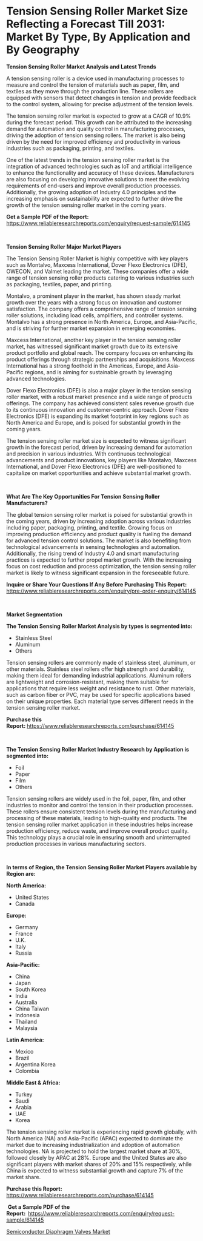 <p><h1>Tension Sensing Roller Market Size Reflecting a Forecast Till 2031: Market By Type, By Application and By Geography</h1></p><p><strong>Tension Sensing Roller Market Analysis and Latest Trends</strong></p>
<p><p>A tension sensing roller is a device used in manufacturing processes to measure and control the tension of materials such as paper, film, and textiles as they move through the production line. These rollers are equipped with sensors that detect changes in tension and provide feedback to the control system, allowing for precise adjustment of the tension levels.</p><p>The tension sensing roller market is expected to grow at a CAGR of 10.9% during the forecast period. This growth can be attributed to the increasing demand for automation and quality control in manufacturing processes, driving the adoption of tension sensing rollers. The market is also being driven by the need for improved efficiency and productivity in various industries such as packaging, printing, and textiles.</p><p>One of the latest trends in the tension sensing roller market is the integration of advanced technologies such as IoT and artificial intelligence to enhance the functionality and accuracy of these devices. Manufacturers are also focusing on developing innovative solutions to meet the evolving requirements of end-users and improve overall production processes. Additionally, the growing adoption of Industry 4.0 principles and the increasing emphasis on sustainability are expected to further drive the growth of the tension sensing roller market in the coming years.</p></p>
<p><strong>Get a Sample PDF of the Report:&nbsp;</strong> <a href="https://www.reliableresearchreports.com/enquiry/request-sample/614145">https://www.reliableresearchreports.com/enquiry/request-sample/614145</a></p>
<p>&nbsp;</p>
<p><strong>Tension Sensing Roller Major Market Players</strong></p>
<p><p>The Tension Sensing Roller Market is highly competitive with key players such as Montalvo, Maxcess International, Dover Flexo Electronics (DFE), OWECON, and Valmet leading the market. These companies offer a wide range of tension sensing roller products catering to various industries such as packaging, textiles, paper, and printing.</p><p>Montalvo, a prominent player in the market, has shown steady market growth over the years with a strong focus on innovation and customer satisfaction. The company offers a comprehensive range of tension sensing roller solutions, including load cells, amplifiers, and controller systems. Montalvo has a strong presence in North America, Europe, and Asia-Pacific, and is striving for further market expansion in emerging economies.</p><p>Maxcess International, another key player in the tension sensing roller market, has witnessed significant market growth due to its extensive product portfolio and global reach. The company focuses on enhancing its product offerings through strategic partnerships and acquisitions. Maxcess International has a strong foothold in the Americas, Europe, and Asia-Pacific regions, and is aiming for sustainable growth by leveraging advanced technologies.</p><p>Dover Flexo Electronics (DFE) is also a major player in the tension sensing roller market, with a robust market presence and a wide range of products offerings. The company has achieved consistent sales revenue growth due to its continuous innovation and customer-centric approach. Dover Flexo Electronics (DFE) is expanding its market footprint in key regions such as North America and Europe, and is poised for substantial growth in the coming years.</p><p>The tension sensing roller market size is expected to witness significant growth in the forecast period, driven by increasing demand for automation and precision in various industries. With continuous technological advancements and product innovations, key players like Montalvo, Maxcess International, and Dover Flexo Electronics (DFE) are well-positioned to capitalize on market opportunities and achieve substantial market growth.</p></p>
<p>&nbsp;</p>
<p><strong>What Are The Key Opportunities For Tension Sensing Roller Manufacturers?</strong></p>
<p><p>The global tension sensing roller market is poised for substantial growth in the coming years, driven by increasing adoption across various industries including paper, packaging, printing, and textile. Growing focus on improving production efficiency and product quality is fueling the demand for advanced tension control solutions. The market is also benefiting from technological advancements in sensing technologies and automation. Additionally, the rising trend of Industry 4.0 and smart manufacturing practices is expected to further propel market growth. With the increasing focus on cost reduction and process optimization, the tension sensing roller market is likely to witness significant expansion in the foreseeable future.</p></p>
<p><strong>Inquire or Share Your Questions If Any Before Purchasing This Report:</strong> <a href="https://www.reliableresearchreports.com/enquiry/pre-order-enquiry/614145">https://www.reliableresearchreports.com/enquiry/pre-order-enquiry/614145</a></p>
<p>&nbsp;</p>
<p><strong>Market Segmentation</strong></p>
<p><strong>The Tension Sensing Roller Market Analysis by types is segmented into:</strong></p>
<p><ul><li>Stainless Steel</li><li>Aluminum</li><li>Others</li></ul></p>
<p><p>Tension sensing rollers are commonly made of stainless steel, aluminum, or other materials. Stainless steel rollers offer high strength and durability, making them ideal for demanding industrial applications. Aluminum rollers are lightweight and corrosion-resistant, making them suitable for applications that require less weight and resistance to rust. Other materials, such as carbon fiber or PVC, may be used for specific applications based on their unique properties. Each material type serves different needs in the tension sensing roller market.</p></p>
<p><strong>Purchase this Report:&nbsp;</strong><a href="https://www.reliableresearchreports.com/purchase/614145">https://www.reliableresearchreports.com/purchase/614145</a></p>
<p>&nbsp;</p>
<p><strong>The Tension Sensing Roller Market Industry Research by Application is segmented into:</strong></p>
<p><ul><li>Foil</li><li>Paper</li><li>Film</li><li>Others</li></ul></p>
<p><p>Tension sensing rollers are widely used in the foil, paper, film, and other industries to monitor and control the tension in their production processes. These rollers ensure consistent tension levels during the manufacturing and processing of these materials, leading to high-quality end products. The tension sensing roller market application in these industries helps increase production efficiency, reduce waste, and improve overall product quality. This technology plays a crucial role in ensuring smooth and uninterrupted production processes in various manufacturing sectors.</p></p>
<p>&nbsp;</p>
<p><strong>In terms of Region, the Tension Sensing Roller Market Players available by Region are:</strong></p>
<p>
    <p> <strong> North America: </strong>
        <ul>
            <li>United States</li>
            <li>Canada</li>
        </ul>
        </p> 
    <p> <strong> Europe: </strong>
        <ul>
            <li>Germany</li>
            <li>France</li>
            <li>U.K.</li>
            <li>Italy</li>
            <li>Russia</li>
        </ul>
        </p> 
    <p> <strong> Asia-Pacific: </strong>
        <ul>
            <li>China</li>
            <li>Japan</li>
            <li>South Korea</li>
            <li>India</li>
            <li>Australia</li>
            <li>China Taiwan</li>
            <li>Indonesia</li>
            <li>Thailand</li>
            <li>Malaysia</li>
        </ul>
        </p> 
    <p> <strong> Latin America: </strong>
        <ul>
            <li>Mexico</li>
            <li>Brazil</li>
            <li>Argentina Korea</li>
            <li>Colombia</li>
        </ul>
        </p> 
    <p> <strong> Middle East & Africa: </strong>
        <ul>
            <li>Turkey</li>
            <li>Saudi</li>
            <li>Arabia</li>
            <li>UAE</li>
            <li>Korea</li>
        </ul>
    </p>
    </p>
<p><p>The tension sensing roller market is experiencing rapid growth globally, with North America (NA) and Asia-Pacific (APAC) expected to dominate the market due to increasing industrialization and adoption of automation technologies. NA is projected to hold the largest market share at 30%, followed closely by APAC at 28%. Europe and the United States are also significant players with market shares of 20% and 15% respectively, while China is expected to witness substantial growth and capture 7% of the market share.</p></p>
<p><strong>Purchase this Report: </strong><a href="https://www.reliableresearchreports.com/purchase/614145">https://www.reliableresearchreports.com/purchase/614145</a></p>
<p>&nbsp;<strong>Get a Sample PDF of the Report:&nbsp;&nbsp;</strong><a href="https://www.reliableresearchreports.com/enquiry/request-sample/614145">https://www.reliableresearchreports.com/enquiry/request-sample/614145</a></p>
<p><strong></strong></p>
<p><p><a href="https://github.com/nathandecarvalho/Market-Research-Report-List-2/blob/main/semiconductor-diaphragm-valves-market.md">Semiconductor Diaphragm Valves Market</a></p></p>